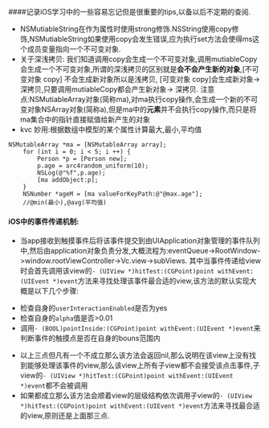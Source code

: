 ####记录iOS学习中的一些容易忘记但是很重要的tips,以备以后不定期的查阅.
* NSMutiableString在作为属性时使用strong修饰.NSString使用copy修饰,NSMutiableString如果使用copy会发生错误,应为执行set方法会使得ms这个成员变量指向一个不可变对象.
* 关于深浅拷贝: 我们知道调用copy会生成一个不可变对象,调用mutiableCopy会生成一个不可变对象,所谓的深浅拷贝的区别就是**会不会产生新的对象**,[不可变对象 copy] 不会生成新对象所以是浅拷贝, [可变对象 copy]会生成新对象->深拷贝,只要调用mutiableCopy都会产生新对象-> 深拷贝.
注意点:NSMutiableArray对象(简称ma),对ma执行copy操作,会生成一个新的不可变对象NSArray对象(简称a),但是ma中的**元素**并不会执行copy操作,而只是将ma集合中的指针直接赋值给新产生的对象
* kvc 妙用:根据数组中模型的某个属性计算最大,最小,平均值

```objc
NSMutableArray *ma = [NSMutableArray array];
    for (int i = 0; i < 5; i ++) {
        Person *p = [Person new];
        p.age = arc4random_uniform(10);
        NSLog(@"%f",p.age);
        [ma addObject:p];
    }
    NSNumber *ageM = [ma valueForKeyPath:@"@max.age"];
    //@min(最小),@avg(平均值)
```
#### iOS中的事件传递机制:
* 当app接收到触摸事件后将该事件提交到由UIApplication对象管理的事件队列中,然后由application对象负责分发,大概流程为:eventQueue->RootWindow->window.rootViewController->Vc.view->subViews.
其中当事件传递给view时会首先调用该view的`- (UIView *)hitTest:(CGPoint)point withEvent:(UIEvent *)event`方法来寻找处理该事件最合适的view,该方法的默认实现大概是以下几个步骤:
 - 检查自身的`userInteractionEnabled`是否为yes
 - 检查自身的`alpha`值是否>0.01
 - 调用`- (BOOL)pointInside:(CGPoint)point withEvent:(UIEvent *)event`来判断事件的触摸点是否在自身的bouns范围内
 
* 以上三点但凡有一个不成立那么该方法会返回nil,那么说明在该view上没有找到能够处理该事件的view,那么该view上所有子view都不会接受该点击事件,子view的`- (UIView *)hitTest:(CGPoint)point withEvent:(UIEvent *)event`都不会被调用
* 如果都成立那么该方法会顺着view的层级结构依次调用子view的`- (UIView *)hitTest:(CGPoint)point withEvent:(UIEvent *)event`方法来寻找最合适的view,原则还是上面那三点.